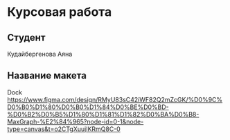 # Курсовая работа

## Студент

Кудайбергенова Аяна

## Название макета

Dock
https://www.figma.com/design/RMyU83sC42iWF82Q2mZcGK/%D0%9C%D0%B0%D1%80%D0%B0%D1%84%D0%BE%D0%BD-%D0%B2%D0%B5%D1%80%D1%81%D1%82%D0%BA%D0%B8-MaxGraph-%E2%84%965?node-id=0-1&node-type=canvas&t=o2CTgXuujIKRmQ8C-0
